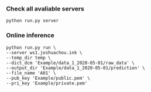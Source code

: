 ### Check all avaliable servers

```
python run.py server
```

### Online inference

```
python run.py run \
--server ws1.joshuachou.ink \
--temp_dir temp \
--dict_dcm 'Example/data_1_2020-05-01/raw_data' \
--output_dir 'Example/data_1_2020-05-01/prediction' \
--file_name 'A01' \
--pub_key 'Example/public.pem' \
--pri_key 'Example/private.pem'
```


